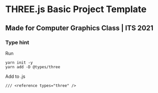 # THREE.js Basic Project Template
## Made for Computer Graphics Class | ITS 2021

### Type hint
Run
```
yarn init -y
yarn add -D @types/three
```
Add to .js
```
/// <reference types="three" />
```
